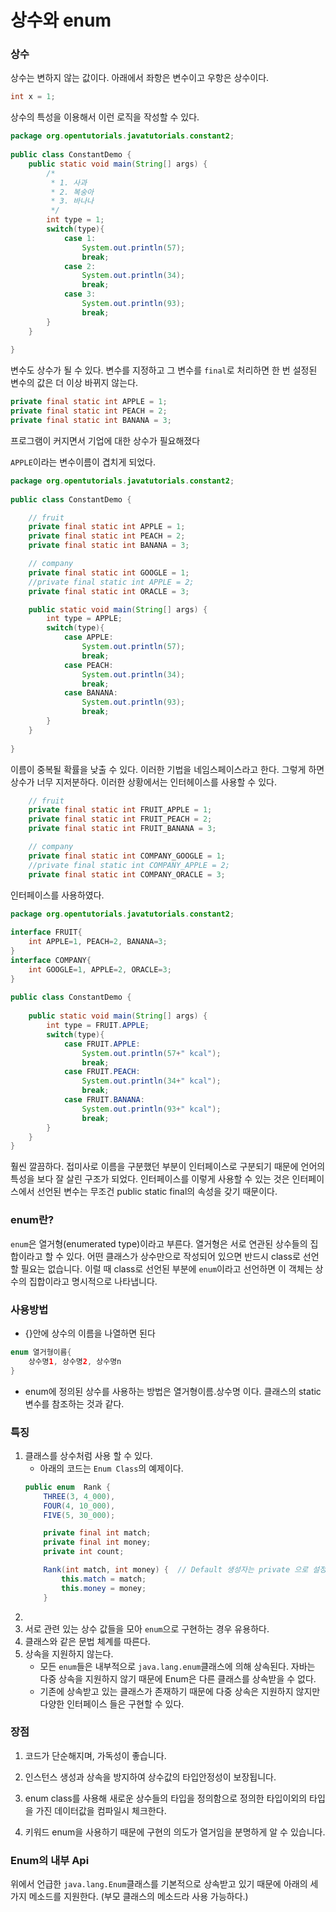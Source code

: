 # 상수와 enum
### 상수
상수는 변하지 않는 값이다. 아래에서 좌항은 변수이고 우항은 상수이다.
```java
int x = 1;
```
상수의 특성을 이용해서 이런 로직을 작성할 수 있다.
```java
package org.opentutorials.javatutorials.constant2;
 
public class ConstantDemo {
    public static void main(String[] args) {
        /*
         * 1. 사과
         * 2. 복숭아
         * 3. 바나나
         */
        int type = 1;
        switch(type){
            case 1:
                System.out.println(57);
                break;
            case 2:
                System.out.println(34);
                break;
            case 3:
                System.out.println(93);
                break;
        }
    }
 
}
```
변수도 상수가 될 수 있다. 변수를 지정하고 그 변수를 `final`로 처리하면 한 번 설정된 변수의 값은 더 이상 바뀌지 않는다. 
```java
private final static int APPLE = 1;
private final static int PEACH = 2;
private final static int BANANA = 3;
```
프로그램이 커지면서 기업에 대한 상수가 필요해졌다

`APPLE`이라는 변수이름이 겹치게 되었다.
```java
package org.opentutorials.javatutorials.constant2;
 
public class ConstantDemo {

    // fruit
    private final static int APPLE = 1;
    private final static int PEACH = 2;
    private final static int BANANA = 3;

    // company
    private final static int GOOGLE = 1;
    //private final static int APPLE = 2;
    private final static int ORACLE = 3;

    public static void main(String[] args) {
        int type = APPLE;
        switch(type){
            case APPLE:
                System.out.println(57);
                break;
            case PEACH:
                System.out.println(34);
                break;
            case BANANA:
                System.out.println(93);
                break;
        }
    }
 
}
```
이름이 중복될 확률을 낮출 수 있다. 이러한 기법을 네임스페이스라고 한다. 그렇게 하면 상수가 너무 지저분하다. 이러한 상황에서는 인터헤이스를 사용할 수 있다.
```java
    // fruit
    private final static int FRUIT_APPLE = 1;
    private final static int FRUIT_PEACH = 2;
    private final static int FRUIT_BANANA = 3;

    // company
    private final static int COMPANY_GOOGLE = 1;
    //private final static int COMPANY_APPLE = 2;
    private final static int COMPANY_ORACLE = 3;
```
인터페이스를 사용하였다.
```java
package org.opentutorials.javatutorials.constant2;
 
interface FRUIT{
    int APPLE=1, PEACH=2, BANANA=3;
}
interface COMPANY{
    int GOOGLE=1, APPLE=2, ORACLE=3;
}
 
public class ConstantDemo {
     
    public static void main(String[] args) {
        int type = FRUIT.APPLE;
        switch(type){
            case FRUIT.APPLE:
                System.out.println(57+" kcal");
                break;
            case FRUIT.PEACH:
                System.out.println(34+" kcal");
                break;
            case FRUIT.BANANA:
                System.out.println(93+" kcal");
                break;
        }
    }
}
```
훨씬 깔끔하다. 접미사로 이름을 구분했던 부분이 인터페이스로 구분되기 때문에 언어의 특성을 보다 잘 살린 구조가 되었다. 인터페이스를 이렇게 사용할 수 있는 것은 인터페이스에서 선언된 변수는 무조건 public static final의 속성을 갖기 때문이다.

### enum란?
`enum`은 열거형(enumerated type)이라고 부른다. 열거형은 서로 연관된 상수들의 집합이라고 할 수 있다. 어떤 클래스가 상수만으로 작성되어 있으면 반드시 class로 선언할 필요는 없습니다. 이럴 때 class로 선언된 부분에 `enum`이라고 선언하면 이 객체는 상수의 집합이라고 명시적으로 나타냅니다.


### 사용방법
+ {}안에 상수의 이름을 나열하면 된다
```java 
enum 열거형이름{
    상수명1, 상수명2, 상수명n
}
```
+ enum에 정의된 상수를 사용하는 방법은 열거형이름.상수명 이다. 클래스의 static 변수를 참조하는 것과 같다.
### 특징
1. 클래스를 상수처럼 사용 할 수 있다.
    + 아래의 코드는 `Enum Class`의 예제이다.
    ```java
    public enum  Rank {
    	THREE(3, 4_000),
    	FOUR(4, 10_000),
    	FIVE(5, 30_000);
    
    	private final int match;
    	private final int money;
    	private int count;
    
    	Rank(int match, int money) {  // Default 생성자는 private 으로 설정되어 있음.
    		this.match = match;
    		this.money = money;
    	}
    ```
2. 
3. 서로 관련 있는 상수 값들을 모아 `enum`으로 구현하는 경우 유용하다.
4. 클래스와 같은 문법 체계를 따른다.
5. 상속을 지원하지 않는다.
    + 모든 `enum`들은 내부적으로 `java.lang.enum`클래스에 의해 상속된다.
    자바는 다중 상속을 지원하지 않기 때문에 Enum은 다른 클래스를 상속받을 수 없다.
    + 기존에 상속받고 있는 클래스가 존재하기 때문에 다중 상속은 지원하지 않지만 다양한 인터페이스 들은 구현할 수 있다.

### 장점
1. 코드가 단순해지며, 가독성이 좋습니다.

2. 인스턴스 생성과 상속을 방지하여 상수값의 타입안정성이 보장됩니다.

3. enum class를 사용해 새로운 상수들의 타입을 정의함으로 정의한 타입이외의 타입을 가진 데이터값을 컴파일시 체크한다.

4. 키워드 enum을 사용하기 때문에 구현의 의도가 열거임을 분명하게 알 수 있습니다.
### Enum의 내부 Api
위에서 언급한 `java.lang.Enum`클래스를 기본적으로 상속받고 있기 때문에 아래의 세가지 메소드를 지원한다. (부모 클래스의 메소드라 사용 가능하다.)